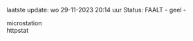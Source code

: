 laatste update: 
wo 29-11-2023 20:14   uur 
Status: FAALT - geel - 
<div class="service Y">microstation</div><div class="service Y">httpstat</div>